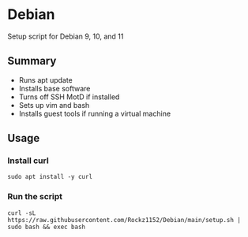 # Debian
Setup script for Debian 9, 10, and 11

## Summary

- Runs apt update
- Installs base software
- Turns off SSH MotD if installed
- Sets up vim and bash
- Installs guest tools if running a virtual machine

## Usage
### Install curl
```
sudo apt install -y curl
```

### Run the script
```
curl -sL https://raw.githubusercontent.com/Rockz1152/Debian/main/setup.sh | sudo bash && exec bash
```
